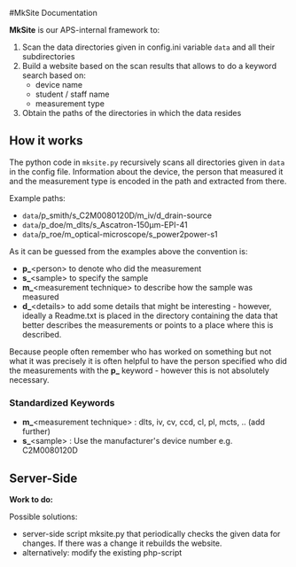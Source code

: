 #MkSite Documentation

**MkSite** is our APS-internal framework to:

1. Scan the data directories given in config.ini variable `data` and all their subdirectories
2. Build a website based on the scan results that allows to do a keyword search based on:
	* device name
	* student / staff name
	* measurement type
3. Obtain the paths of the directories in which the data resides


## How it works
The python code in `mksite.py` recursively scans all directories given in `data` in the config file. Information about the device, the person that measured it and the measurement type is encoded in the path and extracted from there.

Example paths:

* `data`/p\_smith/s\_C2M0080120D/m\_iv/d\_drain-source
* `data`/p\_doe/m\_dlts/s\_Ascatron-150µm-EPI-41
* `data`/p\_roe/m\_optical-microscope/s\_power2power-s1

As it can be guessed from the examples above the convention is:

* **p\_**\<person\> to denote who did the measurement
* **s\_**\<sample\> to specify the sample
* **m\_**\<measurement technique\> to describe how the sample was measured
* **d\_**\<details\> to add some details that might be interesting - however, ideally a Readme.txt is placed in the directory containing the data that better describes the measurements or points to a place where this is described.

Because people often remember who has worked on something but not what it was precisely it is often helpful to have the person specified who did the measurements with the **p\_** keyword - however this is not absolutely necessary.


### Standardized Keywords

* **m\_**\<measurement technique\> : dlts, iv, cv, ccd, cl, pl, mcts, .. (add further)
* **s\_**\<sample\> : Use the manufacturer's device number e.g. C2M0080120D


## Server-Side

**Work to do:** 

Possible solutions:

* server-side script mksite.py that periodically checks the given data for changes. If there was a change it rebuilds the website.
* alternatively: modify the existing php-script
